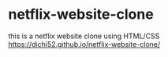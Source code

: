 # netflix-website-clone
this is a netflix website clone using HTML/CSS
https://dichi52.github.io/netflix-website-clone/
